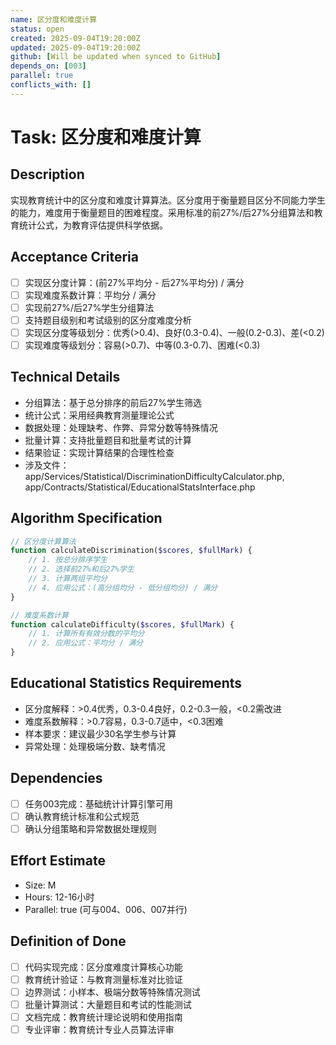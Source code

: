 ```yaml
---
name: 区分度和难度计算
status: open
created: 2025-09-04T19:20:00Z
updated: 2025-09-04T19:20:00Z
github: [Will be updated when synced to GitHub]
depends_on: [003]
parallel: true
conflicts_with: []
---
```


# Task: 区分度和难度计算

## Description
实现教育统计中的区分度和难度计算算法。区分度用于衡量题目区分不同能力学生的能力，难度用于衡量题目的困难程度。采用标准的前27%/后27%分组算法和教育统计公式，为教育评估提供科学依据。

## Acceptance Criteria
- [ ] 实现区分度计算：(前27%平均分 - 后27%平均分) / 满分
- [ ] 实现难度系数计算：平均分 / 满分
- [ ] 实现前27%/后27%学生分组算法
- [ ] 支持题目级别和考试级别的区分度难度分析
- [ ] 实现区分度等级划分：优秀(>0.4)、良好(0.3-0.4)、一般(0.2-0.3)、差(<0.2)
- [ ] 实现难度等级划分：容易(>0.7)、中等(0.3-0.7)、困难(<0.3)

## Technical Details
- 分组算法：基于总分排序的前后27%学生筛选
- 统计公式：采用经典教育测量理论公式
- 数据处理：处理缺考、作弊、异常分数等特殊情况
- 批量计算：支持批量题目和批量考试的计算
- 结果验证：实现计算结果的合理性检查
- 涉及文件：app/Services/Statistical/DiscriminationDifficultyCalculator.php, app/Contracts/Statistical/EducationalStatsInterface.php

## Algorithm Specification
```php
// 区分度计算算法
function calculateDiscrimination($scores, $fullMark) {
    // 1. 按总分排序学生
    // 2. 选择前27%和后27%学生
    // 3. 计算两组平均分
    // 4. 应用公式：(高分组均分 - 低分组均分) / 满分
}

// 难度系数计算
function calculateDifficulty($scores, $fullMark) {
    // 1. 计算所有有效分数的平均分
    // 2. 应用公式：平均分 / 满分
}
```

## Educational Statistics Requirements
- 区分度解释：>0.4优秀，0.3-0.4良好，0.2-0.3一般，<0.2需改进
- 难度系数解释：>0.7容易，0.3-0.7适中，<0.3困难
- 样本要求：建议最少30名学生参与计算
- 异常处理：处理极端分数、缺考情况

## Dependencies
- [ ] 任务003完成：基础统计计算引擎可用
- [ ] 确认教育统计标准和公式规范
- [ ] 确认分组策略和异常数据处理规则

## Effort Estimate
- Size: M
- Hours: 12-16小时
- Parallel: true (可与004、006、007并行)

## Definition of Done
- [ ] 代码实现完成：区分度难度计算核心功能
- [ ] 教育统计验证：与教育测量标准对比验证
- [ ] 边界测试：小样本、极端分数等特殊情况测试
- [ ] 批量计算测试：大量题目和考试的性能测试
- [ ] 文档完成：教育统计理论说明和使用指南
- [ ] 专业评审：教育统计专业人员算法评审